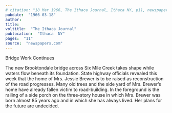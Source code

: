 ```yaml
---
# citation: "18 Mar 1966, The Ithaca Journal, Ithaca NY, p11, newspapers.com."
pubdate:  "1966-03-18"
author: 
title: 
voltitle:  "The Ithaca Journal"
publocation:  "Ithaca  NY"
pages:  "11"
source:  "newspapers.com"
---
```

Bridge Work Continues 

The new Brooktondale bridge across Six Mile Creek takes shape while waters flow beneath its foundation. State highway officials revealed this week that the home of Mrs. Jessie Brewer is to be raised as reconstruction of the road progresses. Many old trees and the side yard of Mrs. Brewer’s home have already fallen victim to road-building. In the foreground is the railing of a side porch on the three-story house in which Mrs. Brewer was born almost 85 years ago and in which she has always lived. Her plans for the future are undecided. 

